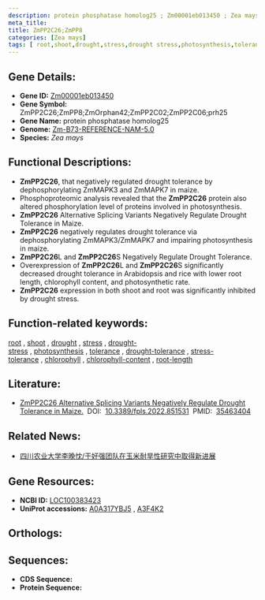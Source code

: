 ```yaml
---
description: protein phosphatase homolog25 ; Zm00001eb013450 ; Zea mays
meta_title:
title: ZmPP2C26;ZmPP8
categories: [Zea mays]
tags: [ root,shoot,drought,stress,drought stress,photosynthesis,tolerance,drought tolerance,stress tolerance,chlorophyll,chlorophyll content,root length ]
---
```


## Gene Details:
- **Gene ID:**	[Zm00001eb013450](https://www.maizegdb.org/gene_center/gene/Zm00001eb013450)
- **Gene Symbol:** ZmPP2C26;ZmPP8;ZmOrphan42;ZmPP2C02;ZmPP2C06;prh25
- **Gene Name:** protein phosphatase homolog25
- **Genome:** [Zm-B73-REFERENCE-NAM-5.0](https://www.maizegdb.org/genome/assembly/Zm-B73-REFERENCE-NAM-5.0)
- **Species:** *Zea mays*

## Functional Descriptions:
   - **ZmPP2C26**, that negatively regulated drought tolerance by dephosphorylating ZmMAPK3 and ZmMAPK7 in maize.
   - Phosphoproteomic analysis revealed that the **ZmPP2C26** protein also altered phosphorylation level of proteins involved in photosynthesis.
   - **ZmPP2C26** Alternative Splicing Variants Negatively Regulate Drought Tolerance in Maize.
   - **ZmPP2C26** negatively regulates drought tolerance via dephosphorylating ZmMAPK3/ZmMAPK7 and impairing photosynthesis in maize.
   - **ZmPP2C26**L and **ZmPP2C26**S Negatively Regulate Drought Tolerance.
   - Overexpression of **ZmPP2C26**L and **ZmPP2C26**S significantly decreased drought tolerance in Arabidopsis and rice with lower root length, chlorophyll content, and photosynthetic rate.
   - **ZmPP2C26** expression in both shoot and root was significantly inhibited by drought stress.

## Function-related keywords:
[root](/tags/root/)&nbsp;,&nbsp;[shoot](/tags/shoot/)&nbsp;,&nbsp;[drought](/tags/drought/)&nbsp;,&nbsp;[stress](/tags/stress/)&nbsp;,&nbsp;[drought-stress](/tags/drought-stress/)&nbsp;,&nbsp;[photosynthesis](/tags/photosynthesis/)&nbsp;,&nbsp;[tolerance](/tags/tolerance/)&nbsp;,&nbsp;[drought-tolerance](/tags/drought-tolerance/)&nbsp;,&nbsp;[stress-tolerance](/tags/stress-tolerance/)&nbsp;,&nbsp;[chlorophyll](/tags/chlorophyll/)&nbsp;,&nbsp;[chlorophyll-content](/tags/chlorophyll-content/)&nbsp;,&nbsp;[root-length](/tags/root-length/)

## Literature:
   - [ZmPP2C26 Alternative Splicing Variants Negatively Regulate Drought Tolerance in Maize.]( https://www.frontiersin.org/articles/10.3389/fpls.2022.851531/full)&nbsp;&nbsp;DOI:&nbsp;&nbsp;[10.3389/fpls.2022.851531](https://www.frontiersin.org/articles/10.3389/fpls.2022.851531/full)&nbsp;&nbsp;PMID:&nbsp;&nbsp;[35463404](https://pubmed.ncbi.nlm.nih.gov/35463404/)

## Related News:
   - [四川农业大学李晚忱/于好强团队在玉米耐旱性研究中取得新进展](https://mp.weixin.qq.com/s?__biz=MzIyOTY2NDYyNQ==&mid=2247537736&idx=2&sn=2005cf3e8d85438024d14b3a0db6bac6&chksm=e8bd2656dfcaaf408c3e16f4f26c985e2522681c2097b4264c53e01cca0ae8539ba6609d0d12&scene=27#wechat_redirect)

## Gene Resources:
- **NCBI ID:** [LOC100383423](https://www.ncbi.nlm.nih.gov/gene/?term=LOC100383423)
- **UniProt accessions:** [A0A317YBJ5](https://www.uniprot.org/uniprotkb/A0A317YBJ5/entry)&nbsp;,&nbsp;[A3F4K2](https://www.uniprot.org/uniprotkb/A3F4K2/entry)

## Orthologs:

## Sequences:
- **CDS Sequence:**
- **Protein Sequence:**
